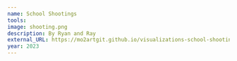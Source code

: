 ```yaml
---
name: School Shootings
tools: 
image: shooting.png
description: By Ryan and Ray
external_URL: https://mo2artgit.github.io/visualizations-school-shooting/
year: 2023
---
```

